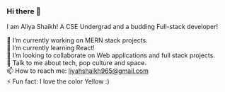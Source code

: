 ### Hi there 👋
I am Aliya Shaikh! A CSE Undergrad and a budding Full-stack developer!


🔭 I’m currently working on MERN stack projects. <br>
🌱 I’m currently learning React! <br>
👯 I’m looking to collaborate on Web applications and full stack projects. <br>
💬 Talk to me about tech, pop culture and space. <br>
📫 How to reach me: liyahshaikh965@gmail.com <br>
⚡ Fun fact: I love the color Yellow :) <br>



